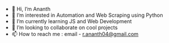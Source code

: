 - 👋 Hi, I’m Ananth
- 👀 I’m interested in Automation and Web Scraping using Python
- 🌱 I’m currently learning JS and Web Development
- 💞️ I’m looking to collaborate on cool projects
- 📫 How to reach me : email - r.ananth04@gmail.com

<!---
AnanthRka/AnanthRka is a ✨ special ✨ repository because its `README.md` (this file) appears on your GitHub profile.
You can click the Preview link to take a look at your changes.
--->
